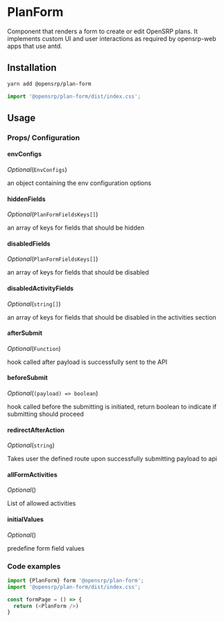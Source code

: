 # PlanForm

Component that renders a form to create or edit OpenSRP plans. It implements custom UI and user interactions as required by opensrp-web apps that use antd.

## Installation

```sh
yarn add @opensrp/plan-form
```

```typescript
import '@opensrp/plan-form/dist/index.css';
```

## Usage

### Props/ Configuration

#### envConfigs

_Optional_(`EnvConfigs`)

an object containing the env configuration options

#### hiddenFields

_Optional_(`PlanFormFieldsKeys[]`)

an array of keys for fields that should be hidden

#### disabledFields

_Optional_(`PlanFormFieldsKeys[]`)

an array of keys for fields that should be disabled

#### disabledActivityFields

_Optional_(`string[]`)

an array of keys for fields that should be disabled in the activities section

#### afterSubmit

_Optional_(`Function`)

hook called after payload is successfully sent to the API

#### beforeSubmit

_Optional_(`(payload) => boolean`)

hook called before the submitting is initiated, return boolean to indicate if submitting should proceed

#### redirectAfterAction

_Optional_(`string`)

Takes user the defined route upon successfully submitting payload to api

#### allFormActivities

_Optional_()

List of allowed activities

#### initialValues

_Optional_()

predefine form field values

### Code examples

```typescript
import {PlanForm} form '@opensrp/plan-form';
import '@opensrp/plan-form/dist/index.css';

const formPage = () => {
  return (<PlanForm />)
}
```
